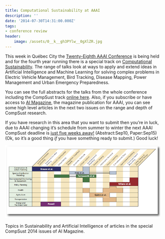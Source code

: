 ```yaml
---
title: Computational Sustainability at AAAI
description: ''
date: '2014-07-30T14:31:00.000Z'
tags: 
- conference review
header:
    image: /assets/0__k__gh3PYlw__0gXlZR.jpg
---
```


This week in Québec City the [Twenty-Eighth AAAI Conference](http://www.aaai.org/Conferences/AAAI/aaai14.php) is being held and for the fourth year running there is a special track on [Computational Sustainability](http://www.computational-sustainability.org/). The range of talks look at ways to apply and extend ideas in Artificial Intelligence and Machine Learning for solving complex problems in Electric Vehicle Management, Bird Tracking, Disease Mapping, Power Management and Urban Emergency Preparedness.

You can see the full abstracts for the talks from the whole conference including the CompSust track [online here](http://easychair.org/smart-program/AAAI-14/2014-07-29.html#talk:3872). Also, if you subscribe or have access to [AI Magazine](http://www.aaai.org/Magazine/magazine.php), the magazine publication for AAAI, you can see some high level articles in the next two issues on the range and depth of CompSust research.

If you have research in this area that you want to submit then you’re in luck, due to AAAI changing it’s schedule from summer to winter the next AAAI CompSust deadline is [just five weeks away!](http://www.aaai.org/Conferences/AAAI/2015/aaai15computational.php) (Abstract:Sep10, Paper:Sep15) (Ok, so it’s a good thing _if_ you have something ready to submit.) Good luck!

![](/assets/0__b0chleK7__Pb__h2Pr.png)

Topics in Sustainability and Artificial Intelligence of articles in the special CompSust 2014 issues of AI Magazine.
